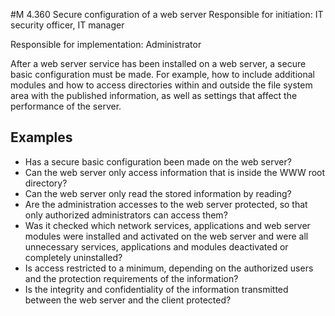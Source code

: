 #M 4.360 Secure configuration of a web server
Responsible for initiation: IT security officer, IT manager

Responsible for implementation: Administrator

After a web server service has been installed on a web server, a secure basic configuration must be made. For example, how to include additional modules and how to access directories within and outside the file system area with the published information, as well as settings that affect the performance of the server.



## Examples 
* Has a secure basic configuration been made on the web server?
* Can the web server only access information that is inside the WWW root directory?
* Can the web server only read the stored information by reading?
* Are the administration accesses to the web server protected, so that only authorized administrators can access them?
* Was it checked which network services, applications and web server modules were installed and activated on the web server and were all unnecessary services, applications and modules deactivated or completely uninstalled?
* Is access restricted to a minimum, depending on the authorized users and the protection requirements of the information?
* Is the integrity and confidentiality of the information transmitted between the web server and the client protected?




